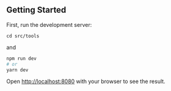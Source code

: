 ## Getting Started

First, run the development server:

```cd src/tools ```

and

```bash
npm run dev
# or
yarn dev
```

Open [http://localhost:8080](http://localhost:8080) with your browser to see the result.
